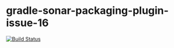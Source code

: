# gradle-sonar-packaging-plugin-issue-16

[![Build Status](https://travis-ci.org/iwarapter/gradle-sonar-packaging-plugin-issue-16.svg?branch=master)](https://travis-ci.org/iwarapter/gradle-sonar-packaging-plugin-issue-16)
